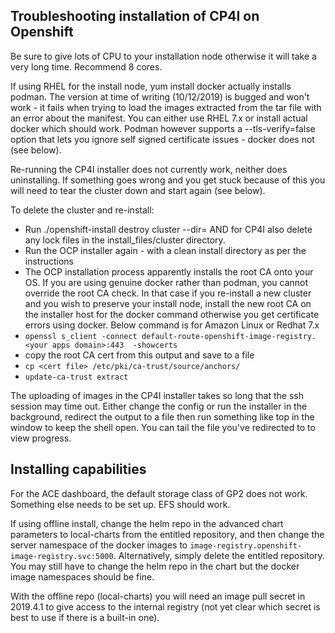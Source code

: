 ## Troubleshooting installation of CP4I on Openshift

Be sure to give lots of CPU to your installation node otherwise it will take a very long time.  Recommend 8 cores.

If using RHEL for the install node, yum install docker actually installs podman.  The version at time of writing (10/12/2019) is bugged and won't work - it fails when trying to load the images extracted from the tar file with an error about the manifest.  You can either use RHEL 7.x or install actual docker which should work.  Podman however supports a --tls-verify=false option that lets you ignore self signed certificate issues - docker does not (see below).

Re-running the CP4I installer does not currently work, neither does uninstalling. If something goes wrong and you get stuck because of this you will need to tear the cluster down and start again (see below).

To delete the cluster and re-install:
- Run ./openshift-install destroy cluster --dir=<install directory>  AND for CP4I also delete any lock files in the install_files/cluster directory.
- Run the OCP installer again - with a clean install directory as per the instructions
- The OCP installation process apparently installs the root CA onto your OS.  If you are using genuine docker rather than podman, you cannot override the root CA check.  In that case if you re-install a new cluster and you wish to preserve your install node, install the new root CA on the installer host for the docker command otherwise you get certificate errors using docker.  Below command is for Amazon Linux or Redhat 7.x
- `openssl s_client -connect default-route-openshift-image-registry.<your apps domain>:443  -showcerts`
- copy the root CA cert from this output and save to a file
- `cp <cert file> /etc/pki/ca-trust/source/anchors/`
- `update-ca-trust extract`

The uploading of images in the CP4I installer takes so long that the ssh session may time out.  Either change the config or run the installer in the background, redirect the output to a file then run something like top in the window to keep the shell open.  You can tail the file you've redirected to to view progress.

## Installing capabilities

For the ACE dashboard, the default storage class of GP2 does not work.  Something else needs to be set up.  EFS should work.

If using offline install, change the helm repo in the advanced chart parameters to local-charts from the entitled repository, and then change the server namespace of the docker images to `image-registry.openshift-image-registry.svc:5000`.  Alternatively, simply delete the entitled repository.  You may still have to change the helm repo in the chart but the docker image namespaces should be fine.

With the offline repo (local-charts) you will need an image pull secret in 2019.4.1 to give access to the internal registry (not yet clear which secret is best to use if there is a built-in one).
